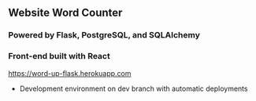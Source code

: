 ## Website Word Counter

### Powered by Flask, PostgreSQL, and SQLAlchemy
### Front-end built with React

https://word-up-flask.herokuapp.com

- Development environment on dev branch with automatic deployments
